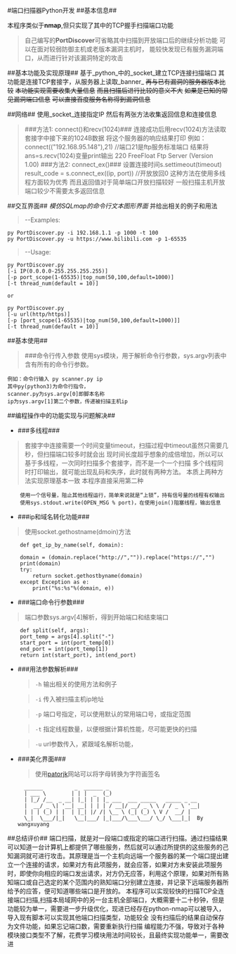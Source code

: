 #端口扫描器Python开发
##基本信息##

本程序类似于**nmap**,但只实现了其中的TCP握手扫描端口功能
>自己编写的**PortDiscover**可省略其中扫描到开放端口后的继续分析功能
可以在面对较弱防御主机或老版本漏洞主机时，
能较快发现已有服务漏洞端口，从而进行针对该漏洞特定的攻击

##基本功能及实现原理##
基于_python_中的_socket_建立TCP连接扫描端口
其功能是连接TCP套接字，从服务器上读取_banner_
~~再与已有漏洞的服务器版本比较~~
~~本功能实现需要收集大量信息~~
~~而且扫描后进行比较的意义不大~~
~~如果是已知的常见漏洞端口信息~~
~~可以直接百度服务名称得到漏洞信息~~

##网络##
使用_socket_连接指定IP
然后有两张方法收集返回信息和连接信息
>###方法1: connect()和recv(1024)###
	连接成功后用recv(1024)方法读取套接字中接下来的1024B数据
	将这个服务器的响应结果打印
	例如：connect(("192.168.95.148"),21) //端口21是ftp服务标准端口
	结果将ans=s.recv(1024)变量print输出
	220 FreeFloat Ftp Server (Version 1.00)
>###方法2: connect_ex()###
	设置连接时间s.settimeout(timeout)
	result_code = s.connect_ex((ip, port)) //开放放回0
	这种方法在使用多线程方面较为优秀
	而且返回值对于简单端口开放扫描较好
	一般扫描主机开放端口较少不需要太多返回信息
	

##交互界面##
*模仿SQLmap的命令行文本图形界面*
并给出相关的例子和用法

>--Examples:

	py PortDiscover.py -i 192.168.1.1 -p 1000 -t 100
	py PortDiscover.py -u https://www.bilibili.com -p 1-65535

>--Usage:

    py PortDiscover.py
    [-i IP(0.0.0.0-255.255.255.255)]
    [-p port_scope(1-65535)|top_num(50,100,default=1000)]
    [-t thread_num(default = 10)]

    or

    py PortDiscover.py 
    [-u url(http/https)] 
    [-p [port_scope(1-65535)|top_num(50,100,default=1000)]]
    [-t thread_num(default = 10)]

##基本使用##
>###命令行传入参数
使用sys模块，用于解析命令行参数，sys.argv列表中含有所有的命令行参数。

	
	例如：命令行输入 py scanner.py ip
	其中py(python3)为命令行指令，
	scanner.py为sys.argv[0]即脚本名称
	ip为sys.argv[1]第二个参数，传递被扫描主机ip
	

##编程操作中的功能实现与问题解决##
- ###多线程###
>套接字中连接需要一个时间变量timeout，扫描过程中timeout虽然只需要几秒，但扫描端口较多时就会出
现时间长度超乎想象的成倍增加，所以可以基于多线程，一次同时扫描多个套接字，而不是一个一个扫描
>多个线程同时打印输出，就可能出现乱码和失序，此时就有两种方法。
>本质上两种方法实现原理基本一致
>本程序直接采用第二种

		使用一个信号量，阻止其他线程运行，简单来说就是“上锁”，持有信号量的线程有权输出
		使用sys.stdout.write(OPEN_MSG % port)，在使用join()阻塞线程，输出信息
	

- ###ip和域名转化功能###
>使用socket.gethostname(dmoin)方法

		def get_ip_by_name(self, domain):

        domain = (domain.replace("http://","")).replace("https://","")
        print(domain)
        try:
            return socket.gethostbyname(domain)
        except Exception as e:
            print("%s:%s"%(domain, e))

- ###端口命令行参数###
>端口参数sys.argv[4]解析，得到开始端口和结束端口

		def split(self, args):
        port_temp = args[4].split("-")
        start_port = int(port_temp[0])
        end_port = int(port_temp[1])
        return int(start_port), int(end_port)

- ###用法参数解析###

	>`-h`	输出相关的使用方法和例子

	>`-i`	传入被扫描主机ip地址

	>`-p`	端口号指定，可以使用默认的常用端口号，或指定范围

	>`-t`	指定线程数量，以便根据计算机性能，尽可能更快的扫描

	>`-u`	url参数传入，紧跟域名解析功能，

- ###美化界面###
	>使用[patorjk](http://patorjk.com/software/taag/#p=display&f=Doom&t=PortDiscover)网站可以将字母转换为字符画签名

		______          _  ______ _
		| ___ \        | | |  _  (_)
		| |_/ /__  _ __| |_| | | |_ ___  ___ _____   _____ _ __
		|  __/ _ \| '__| __| | | | / __|/ __/ _ \ \ / / _ \ '__|
		| | | (_) | |  | |_| |/ /| \__ \ (_| (_) \ V /  __/ |
		\_|  \___/|_|   \__|___/ |_|___/\___\___/ \_/ \___|_|  By wangxuyang

##总结评价##
	端口扫描，就是对一段端口或指定的端口进行扫描。通过扫描结果可以知道一台计算机上都提供了哪些服务，然后就可以通过所提供的这些服务的己知漏洞就可进行攻击。其原理是当一个主机向远端一个服务器的某一个端口提出建立一个连接的请求，如果对方有此项服务，就会应答，如果对方未安装此项服务时，即使你向相应的端口发出请求，对方仍无应答，利用这个原理，如果对所有熟知端口或自己选定的某个范围内的熟知端口分别建立连接，并记录下远端服务器所给予的应答，便可知道哪些端口是开放的。
	本程序可以实现较快的扫描TCP全连接端口扫描,扫描本局域网中的另一台主机全部端口，大概需要十二十秒钟，但是功能较为单一，需要进一步升级优化，现进已经存在python-nmap可以被导入，导入现有脚本可以实现其他端口扫描类型，功能较全
	没有扫描后的结果自动保存为文件功能，如果忘记端口数，需要重新执行扫描
	编程能力不强，导致对于各种模块接口类型不了解，花费学习模块用法时间较长，且最终实现功能单一，需要改进


